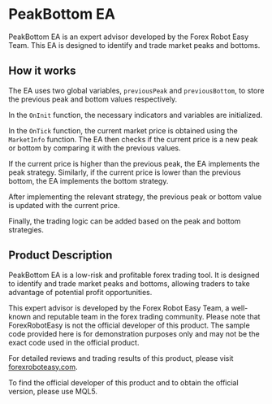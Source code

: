 # PeakBottom EA

PeakBottom EA is an expert advisor developed by the Forex Robot Easy Team. This EA is designed to identify and trade market peaks and bottoms.

## How it works

The EA uses two global variables, `previousPeak` and `previousBottom`, to store the previous peak and bottom values respectively. 

In the `OnInit` function, the necessary indicators and variables are initialized. 

In the `OnTick` function, the current market price is obtained using the `MarketInfo` function. The EA then checks if the current price is a new peak or bottom by comparing it with the previous values.

If the current price is higher than the previous peak, the EA implements the peak strategy. Similarly, if the current price is lower than the previous bottom, the EA implements the bottom strategy.

After implementing the relevant strategy, the previous peak or bottom value is updated with the current price.

Finally, the trading logic can be added based on the peak and bottom strategies.

## Product Description

PeakBottom EA is a low-risk and profitable forex trading tool. It is designed to identify and trade market peaks and bottoms, allowing traders to take advantage of potential profit opportunities.

This expert advisor is developed by the Forex Robot Easy Team, a well-known and reputable team in the forex trading community. Please note that ForexRobotEasy is not the official developer of this product. The sample code provided here is for demonstration purposes only and may not be the exact code used in the official product.

For detailed reviews and trading results of this product, please visit [forexroboteasy.com](https://forexroboteasy.com/forex-robot-review/peakbottom-ea-review-low-risk-profitable-forex-trading-tool/). 

To find the official developer of this product and to obtain the official version, please use MQL5.
